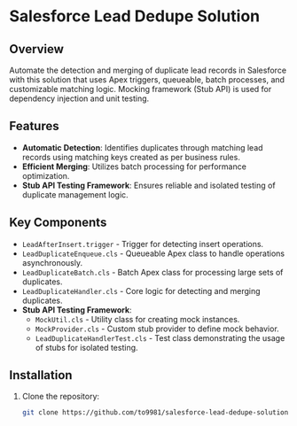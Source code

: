 # Salesforce Lead Dedupe Solution

## Overview

Automate the detection and merging of duplicate lead records in Salesforce with this solution that uses Apex triggers, queueable, batch processes, and customizable matching logic. Mocking framework (Stub API) is used for dependency injection and unit testing.

## Features

-   **Automatic Detection**: Identifies duplicates through matching lead records using matching keys created as per business rules.
-   **Efficient Merging**: Utilizes batch processing for performance optimization.
-   **Stub API Testing Framework**: Ensures reliable and isolated testing of duplicate management logic.

## Key Components

-   `LeadAfterInsert.trigger` - Trigger for detecting insert operations.
-   `LeadDuplicateEnqueue.cls` - Queueable Apex class to handle operations asynchronously.
-   `LeadDuplicateBatch.cls` - Batch Apex class for processing large sets of duplicates.
-   `LeadDuplicateHandler.cls` - Core logic for detecting and merging duplicates.
-   **Stub API Testing Framework**:
    -   `MockUtil.cls` - Utility class for creating mock instances.
    -   `MockProvider.cls` - Custom stub provider to define mock behavior.
    -   `LeadDuplicateHandlerTest.cls` - Test class demonstrating the usage of stubs for isolated testing.

## Installation

1. Clone the repository:
    ```bash
    git clone https://github.com/to9981/salesforce-lead-dedupe-solution.git
    ```
